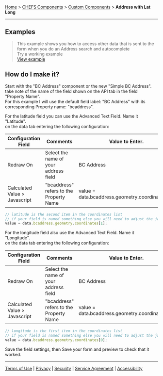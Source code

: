 [Home](index) > [CHEFS Components](CHEFS-Components) > [Custom Components](Custom-components) > **Address with Lat Long**
***

## Examples
> This example shows you how to access other data that is sent to the form when you do an Address search and autocomplete    
> Try a working example<br>
> [View example](https://submit.digital.gov.bc.ca/app/form/submit?f=03690ca6-8d45-4aa5-a15f-00efe7ea891f)

## How do I make it?  

Start with the "BC Address" component or the new "Simple BC Address".
take note of the name of the field shown on the API tab in the field "Property Name".  
For this example I will use the default field label: "BC Address" with its corresponding Property name: "bcaddress".  

For the latitude field you can use the Advanced Text Field.
Name it "Latitude".  
on the data tab entering the following configuration:  

| Configuration Field | Comments                              | Value to Enter.            |     
| ------------------- | ------------------------------------- | -------------------------- |  
| Redraw On           | Select the name of your address field | BC Address                 |  
| Calculated Value > Javascript | "bcaddress" refers to the <br> Property Name | value = data.bcaddress.geometry.coordinates[1]; |   
  

```javascript
// latitude is the second item in the coordinates list    
// if your field is named something else you will need to adjust the javascript from "bcaddress" to the Property Name you chose  
value = data.bcaddress.geometry.coordinates[1];  
```   

For the longitude field also use the Advanced Text Field.
Name it "Longitude".  
on the data tab entering the following configuration:  

| Configuration Field | Comments                              | Value to Enter.            |     
| ------------------- | ------------------------------------- | -------------------------- |  
| Redraw On           | Select the name of your address field | BC Address                 |  
| Calculated Value > Javascript | "bcaddress" refers to the <br> Property Name | value = data.bcaddress.geometry.coordinates[0]; |   
  

```javascript  
// longitude is the first item in the coordinates list   
// if your field is named something else you will need to adjust the javascript from "bcaddress" to the Property Name you chose  
value = data.bcaddress.geometry.coordinates[0];  
```   

Save the field settings, then Save your form and preview to check that it worked.

***
[Terms of Use](Terms-of-Use) | [Privacy](Privacy) | [Security](Security) | [Service Agreement](Service-Agreement) | [Accessibility](Accessibility)
